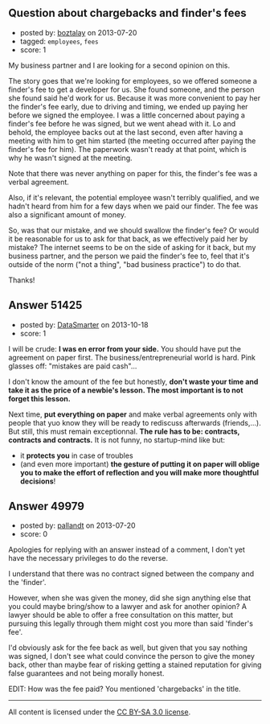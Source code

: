 ## Question about chargebacks and finder's fees

- posted by: [boztalay](https://stackexchange.com/users/-1/27072-boztalay) on 2013-07-20
- tagged: `employees`, `fees`
- score: 1

My business partner and I are looking for a second opinion on this.

The story goes that we're looking for employees, so we offered someone a finder's fee to get a developer for us. She found someone, and the person she found said he'd work for us. Because it was more convenient to pay her the finder's fee early, due to driving and timing, we ended up paying her before we signed the employee. I was a little concerned about paying a finder's fee before he was signed, but we went ahead with it. Lo and behold, the employee backs out at the last second, even after having a meeting with him to get him started (the meeting occurred after paying the finder's fee for him). The paperwork wasn't ready at that point, which is why he wasn't signed at the meeting.

Note that there was never anything on paper for this, the finder's fee was a 
verbal agreement.

Also, if it's relevant, the potential employee wasn't terribly qualified, and we hadn't heard from him for a few days when we paid our finder. The fee was also a significant amount of money.

So, was that our mistake, and we should swallow the finder's fee? Or would it be reasonable for us to ask for that back, as we effectively paid her by mistake?
The internet seems to be on the side of asking for it back, but my business partner, and the person we paid the finder's fee to, feel that it's outside of the norm ("not a thing", "bad business practice") to do that.

Thanks!


## Answer 51425

- posted by: [DataSmarter](https://stackexchange.com/users/-1/27274-datasmarter) on 2013-10-18
- score: 1

<p>I will be crude: <strong>I was en error from your side.</strong> You should have put the agreement on paper first. The business/entrepreneurial world is hard. Pink glasses off: "mistakes are paid cash"...</p>

<p>I don't know the amount of the fee but honestly, <strong>don't waste your time and take it as the price of a newbie's lesson. The most important is to not forget this lesson.</strong></p>

<p>Next time, <strong>put everything on paper</strong> and make verbal agreements only with people that yuo know they will be ready to rediscuss afterwards (friends,...). But still, this must remain exceptionnal. <strong>The rule has to be: contracts, contracts and contracts.</strong> It is not funny, no startup-mind like but:</p>

<ul>
<li>it <strong>protects you</strong> in case of troubles</li>
<li>(and even more important) <strong>the gesture of putting it on paper will oblige you to make the effort of reflection and you will make more thoughtful decisions</strong>!</li>
</ul>



## Answer 49979

- posted by: [pallandt](https://stackexchange.com/users/-1/27074-pallandt) on 2013-07-20
- score: 0

Apologies for replying with an answer instead of a comment, I don't yet have the necessary privileges to do the reverse.

I understand that there was no contract signed between the company and the 'finder'.

However, when she was given the money, did she sign anything else that you could maybe bring/show to a lawyer and ask for another opinion? A lawyer should be able to offer a free consultation on this matter, but pursuing this legally through them might cost you more than said 'finder's fee'.

I'd obviously ask for the fee back as well, but given that you say nothing was signed, I don't see what could convince the person to give the money back, other than maybe fear of risking getting a stained reputation for giving false guarantees and not being morally honest.

EDIT: How was the fee paid? You mentioned 'chargebacks' in the title.



---

All content is licensed under the [CC BY-SA 3.0 license](https://creativecommons.org/licenses/by-sa/3.0/).
